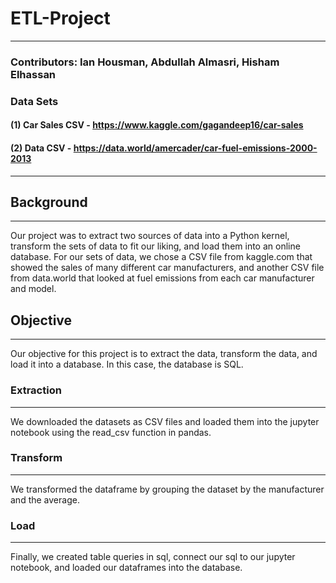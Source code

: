 # ETL-Project
<hr>

### Contributors: Ian Housman, Abdullah Almasri, Hisham Elhassan

### Data Sets 

#### (1)  Car Sales CSV - https://www.kaggle.com/gagandeep16/car-sales

#### (2)  Data CSV - https://data.world/amercader/car-fuel-emissions-2000-2013
<hr>

## Background 
<hr>

Our project was to extract two sources of data into a Python kernel, transform the sets of data to fit our liking, and load them into an online database. For our sets of data, we chose a CSV file from kaggle.com that showed the sales of many different car manufacturers, and another CSV file from data.world that looked at fuel emissions from each car manufacturer and model.

## Objective 
<hr>

Our objective for this project is to extract the data, transform the data, and load it into a database. In this case, the database is SQL. 

### Extraction 
<hr>

We downloaded the datasets as CSV files and loaded them into the jupyter notebook using the read_csv function in pandas. 

### Transform 
<hr> 

We transformed the dataframe by grouping the dataset by the manufacturer and the average. 

### Load 
<hr> 

Finally, we created table queries in sql, connect our sql to our jupyter notebook, and loaded our dataframes into the database. 


